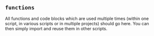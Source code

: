 ## `functions`

All functions and code blocks which are used multiple times (within one script, in various scripts or in multiple projects) should go here. You can then simply import and reuse them in other scripts.
